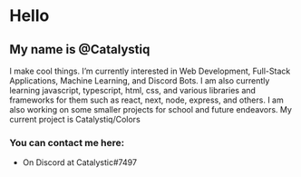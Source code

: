 # Hello
## My name is @Catalystiq

I make cool things. I’m currently interested in Web Development, Full-Stack Applications,  Machine Learning, and Discord Bots. I am also currently learning javascript, typescript, html, css, and various libraries and frameworks for them such as react, next, node, express, and others. I am also working on some smaller projects for school and future endeavors. My current project is Catalystiq/Colors

### You can contact me here:
- On Discord at Catalystic#7497

<!-- ![Catalystiq's GitHub stats](https://github-readme-stats.vercel.app/api?username=catalystiq&show_icons=true&theme=gotham) -->


<!---
Catalystiq/Catalystiq is a ✨ special ✨ repository because its `README.md` (this file) appears on your GitHub profile.
You can click the Preview link to take a look at your changes.
--->
